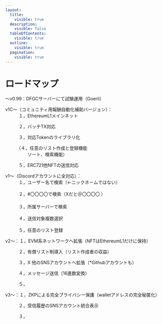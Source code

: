```yaml
---
layout:
  title:
    visible: true
  description:
    visible: false
  tableOfContents:
    visible: true
  outline:
    visible: true
  pagination:
    visible: true
---
```


# ロードマップ

～v0.99：DFGCサーバーにて試験運用（Goerli）

v1C～（コミュニティ用報酬自動化補助バージョン）：\
　　　１，EthereumL1メインネット

　　　２，バッチTX対応

　　　３，対応Tokenのライブラリ化

　　　（４，任意のリスト作成と登録機能\
　　　　　ソート、検索機能）

　　　５，ERC721他NFTの送信対応



v1～（Discordアカウントに全対応）：\
　　　１，ユーザー名で検索（←ニックネームではない） \
\
　　　２，#〇〇〇〇で検索（Xだと＠〇〇〇〇 ）\
　\
　　　３，所属サーバーで検索 \
\
　　　４，送信対象複数選択\
\
　　　５，任意のリスト登録



v2～：１，EVM系ネットワークへ拡張（NFTはEthereumL1だけに保持）

　　　２，有償リスト制導入（リスト作成者の収益）

　　　３，X 他のSNSアカウントへ拡張（\*Githubアカウントも）

　　　４，メッセージ送信（16進数変換）

　　　５，



v3～：１，ZKPによる完全プライバシー保護（walletアドレスの完全秘匿化）

　　　２，受信履歴のSNSアカウント統合表示

　　　３，







